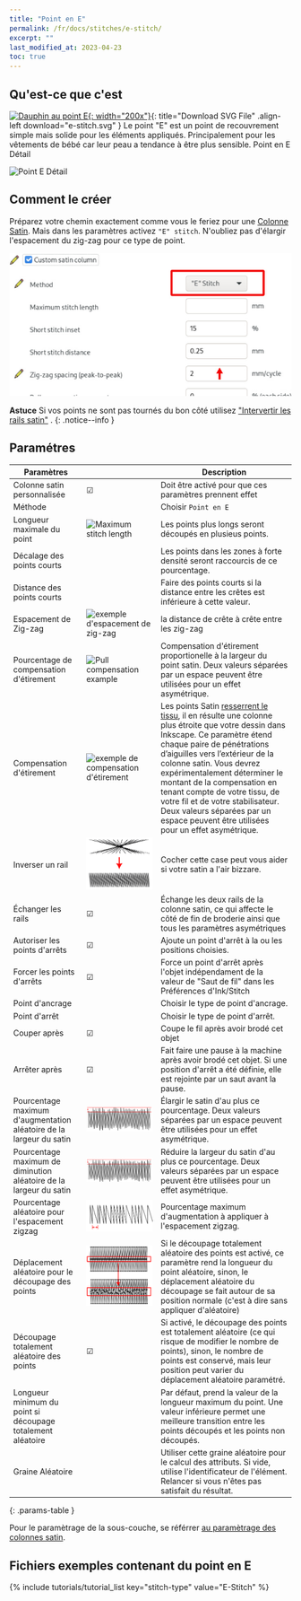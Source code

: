 ```yaml
---
title: "Point en E"
permalink: /fr/docs/stitches/e-stitch/
excerpt: ""
last_modified_at: 2023-04-23
toc: true
---
```

## Qu'est-ce que c'est

[![Dauphin au point E](/assets/images/docs/e-stitch-example.jpg){: width="200x"}](/assets/images/docs/e-stitch.svg){: title="Download SVG File" .align-left download="e-stitch.svg" }
Le point "E" est un point de recouvrement simple mais solide pour les éléments appliqués. Principalement pour les vêtements de bébé car leur peau a tendance à être plus sensible. Point en E Détail

![Point E Détail](/assets/images/docs/e-stitch-detail.jpg)

## Comment le créer

Préparez votre chemin exactement comme vous le feriez pour une [Colonne Satin](/fr/docs/stitches/satin-column). Mais dans les paramètres activez `"E" stitch`. N'oubliez pas d'élargir l'espacement du zig-zag pour ce type de point.

![Paramètres Satin Colonne.jpg](/assets/images/docs/en/params-e-stitch.jpg)

**Astuce** Si vos points ne sont pas tournés du bon côté utilisez ["Intervertir les rails satin"](/fr/docs/satin-tools/#intrevertir-les-rails-des-colonnes-satin) .
{: .notice--info }

## Paramétres

|Paramètres||Description|
|---|---|--|
|Colonne satin personnalisée   | ☑ |Doit être activé pour que ces paramètres prennent effet|
|Méthode                       | | Choisir `Point en E`|
|Longueur maximale du point    | ![Maximum stitch length](/assets/images/docs/params-satin-maximum_stitch_length.png) | Les points plus longs seront découpés en plusieus points.
|Décalage des points courts    | |Les points dans les zones à forte densité seront raccourcis de ce pourcentage.|
|Distance des points courts    | |Faire des points courts si la distance entre les crêtes est inférieure à cette valeur.|
|Espacement de Zig-zag         |![exemple d'espacement de zig-zag](/assets/images/docs/params-satin-zig-zag-spacing.png)|la distance de crête à crête entre les zig-zag|
|Pourcentage de compensation d'étirement |![Pull compensation example](/assets/images/docs/params-satin-pull_compensation.png)|Compensation d'étirement proportionelle à la largeur du point satin. Deux valeurs séparées par un espace peuvent être utilisées pour un effet asymétrique.|
|Compensation d'étirement      |![exemple de compensation d'étirement](/assets/images/docs/params-satin-pull_compensation.png)|Les points Satin [resserrent le tissu](/fr/tutorials/push-pull-compensation/),   il en résulte une colonne plus étroite que votre dessin dans Inkscape. Ce paramètre étend chaque paire de pénétrations d’aiguilles vers l’extérieur de la colonne satin. Vous devrez expérimentalement déterminer le montant de la compensation en tenant compte de votre tissu, de votre fil et de votre stabilisateur. Deux valeurs séparées par un espace peuvent être utilisées pour un effet asymétrique.|
Inverser un rail               |![Inverser un rail](/assets/images/docs/satin-reverse-rung.png) | Cocher cette case peut vous aider si votre satin a l'air bizzare.
|Échanger les rails            |☑ |Échange les deux rails de la colonne satin, ce qui affecte le côté de fin de broderie ainsi que tous les paramètres asymétriques|
|Autoriser les points d'arrêts | ☑|Ajoute un point d'arrêt à la ou les positions choisies.|
|Forcer les points d'arrêts    | ☑ | Force un point d'arrêt après l'objet indépendament de la valeur de "Saut de fil" dans les Préférences d'Ink/Stitch|
|Point d'ancrage               | |Choisir le type de point d'ancrage.|
|Point d'arrêt                 | |Choisir le type de point d'arrêt.|
|Couper après                  |☑ | Coupe le fil après avoir brodé cet objet|
|Arrêter après                 |☑ |Fait faire une pause à la machine après avoir brodé cet objet. Si une position d'arrêt a été définie, elle est rejointe par un saut avant la pause. |
|Pourcentage maximum d'augmentation aléatoire de la largeur du satin |![Random width increase](/assets/images/docs/params-satin-random-width-increase.png)| Élargir le satin d'au plus ce pourcentage. Deux valeurs séparées par un espace peuvent être utilisées pour un effet asymétrique.|
|Pourcentage maximum  de diminution aléatoire de la largeur du satin |![Random width decrease](/assets/images/docs/params-satin-random-width-decrease.png)| Réduire la largeur du satin d'au plus ce pourcentage. Deux valeurs séparées par un espace peuvent être utilisées pour un effet asymétrique.|
|Pourcentage aléatoire pour l'espacement zigzag               |![Random zigzag spacing](/assets/images/docs/params-satin-random-zigzag-spacing.png)|Pourcentage maximum d'augmentation à appliquer à  l'espacement zigzag.|
|Déplacement aléatoire pour le découpage des points           |![Random split stitch jitter](/assets/images/docs/params-satin-random-split-stitch-jitter.png)| Si le découpage totalement aléatoire des points est activé, ce paramètre rend la longueur du point aléatoire, sinon, le déplacement aléatoire du découpage se fait autour de sa position normale (c'est à dire sans appliquer d'aléatoire)|
|Découpage totalement aléatoire des points                     | ☑ |Si activé, le découpage des points est totalement  aléatoire (ce qui risque de modifier le nombre de points), sinon, le nombre de points est conservé, mais leur position peut varier du déplacement aléatoire paramétré.|
|Longueur minimum du point si découpage totalement aléatoire   |  | Par défaut, prend la valeur de la longueur maximum du point. Une valeur inférieure permet une meilleure transition entre les points découpés et les points non découpés.|
|Graine Aléatoire              | | Utiliser cette graine aléatoire pour le calcul des attributs. Si vide, utilise l'identificateur de l'élément. Relancer si vous n'êtes pas satisfait du résultat.|
{: .params-table }

Pour le paramètrage de la sous-couche, se référrer [au paramètrage des colonnes satin](/fr/docs/stitches/satin-column/).

## Fichiers exemples contenant du point en E
{% include tutorials/tutorial_list key="stitch-type" value="E-Stitch" %}


